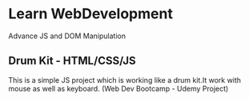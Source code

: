 
# Learn WebDevelopment 

Advance JS and DOM Manipulation


## Drum Kit - HTML/CSS/JS
 This is a simple JS project which is working like a drum kit.It work with mouse as well as keyboard.
 (Web Dev Bootcamp - Udemy Project)




